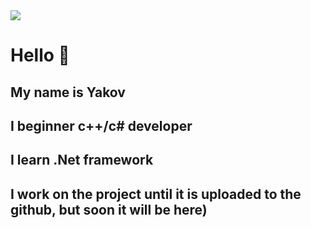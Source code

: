 <img src="d:\projects\GitHub\YakovAkk\image.PNG">


# Hello 👋

## My name is Yakov
## I beginner c++/c# developer  
## I  learn .Net framework
## I  work on the project until it is uploaded to the github, but soon it will be here)











<!--
**YakovAkk/YakovAkk** is a ✨ _special_ ✨ repository because its `README.md` (this file) appears on your GitHub profile.

Here are some ideas to get you started:

- 🔭 I’m currently working on ...
- 🌱 I’m currently learning ...
- 👯 I’m looking to collaborate on ...
- 🤔 I’m looking for help with ...
- 💬 Ask me about ...
- 📫 How to reach me: ...
- 😄 Pronouns: ...
- ⚡ Fun fact: ...
-->
